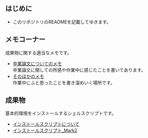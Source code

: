 ## はじめに
- このリポジトリのREADMEを記載してゆきます。  
## メモコーナー
成果物に関する適当なメモです。
- [卒業論文についてのメモ](./MEMO.md)  
卒業論文に関しての所感や作業中に感じたことを書いてあります。
- [そのほかのメモ](./tech)  
作業中にふと思ったことを書き溜めいく場所です。

## 成果物
  基本的環境をインストールするシェルスクリプトです。
- [インストールスクリプトについて](./About_InstallScript.md)
- [インストールスクリプト_Mark2](./test2_Build.sh)